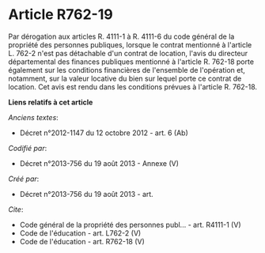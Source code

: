 # Article R762-19

Par dérogation aux articles R. 4111-1 à R. 4111-6 du code général de la propriété des personnes publiques, lorsque le contrat
mentionné à l'article L. 762-2 n'est pas détachable d'un contrat de location, l'avis du directeur départemental des finances
publiques mentionné à l'article R. 762-18 porte également sur les conditions financières de l'ensemble de l'opération et,
notamment, sur la valeur locative du bien sur lequel porte ce contrat de location. Cet avis est rendu dans les conditions
prévues à l'article R. 762-18.

**Liens relatifs à cet article**

_Anciens textes_:

  - Décret n°2012-1147 du 12 octobre 2012 - art. 6 (Ab)

_Codifié par_:

  - Décret n°2013-756 du 19 août 2013 -  Annexe (V)

_Créé par_:

  - Décret n°2013-756 du 19 août 2013 - art.

_Cite_:

  - Code général de la propriété des personnes publ... - art. R4111-1 (V)
  - Code de l'éducation - art. L762-2 (V)
  - Code de l'éducation - art. R762-18 (V)
